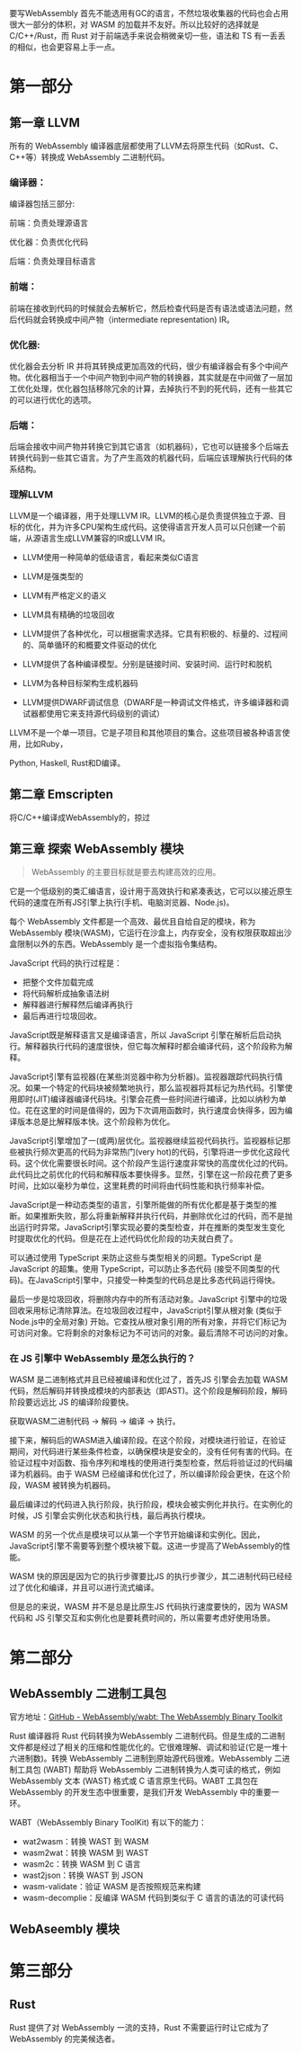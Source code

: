 要写WebAssembly 首先不能选用有GC的语言，不然垃圾收集器的代码也会占用很大一部分的体积，对 WASM 的加载并不友好。所以比较好的选择就是C/C++/Rust，而 Rust 对于前端选手来说会稍微亲切一些，语法和 TS 有一丢丢的相似，也会更容易上手一点。

# 第一部分

## 第一章 LLVM

所有的 WebAssembly 编译器底层都使用了LLVM去将原生代码（如Rust、C、C++等）转换成 WebAssembly 二进制代码。

### 编译器：

编译器包括三部分:

前端：负责处理源语言

优化器：负责优化代码

后端：负责处理目标语言

### 前端：

前端在接收到代码的时候就会去解析它，然后检查代码是否有语法或语法问题，然后代码就会转换成中间产物（intermediate representation) IR。

### 优化器:

优化器会去分析 IR 并将其转换成更加高效的代码，很少有编译器会有多个中间产物。优化器相当于一个中间产物到中间产物的转换器，其实就是在中间做了一层加工优化处理，优化器包括移除冗余的计算，去掉执行不到的死代码，还有一些其它的可以进行优化的选项。

### 后端：

后端会接收中间产物并转换它到其它语言（如机器码），它也可以链接多个后端去转换代码到一些其它语言。为了产生高效的机器代码，后端应该理解执行代码的体系结构。

### 理解LLVM

LLVM是一个编译器，用于处理LLVM IR。LLVM的核心是负责提供独立于源、目标的优化，并为许多CPU架构生成代码。这使得语言开发人员可以只创建一个前端，从源语言生成LLVM兼容的IR或LLVM IR。

- LLVM使用一种简单的低级语言，看起来类似C语言

- LLVM是强类型的

- LLVM有严格定义的语义

- LLVM具有精确的垃圾回收

- LLVM提供了各种优化，可以根据需求选择。它具有积极的、标量的、过程间的、简单循环的和概要文件驱动的优化
- LLVM提供了各种编译模型。分别是链接时间、安装时间、运行时和脱机
- LLVM为各种目标架构生成机器码
- LLVM提供DWARF调试信息（DWARF是一种调试文件格式，许多编译器和调试器都使用它来支持源代码级别的调试）

LLVM不是一个单一项目。它是子项目和其他项目的集合。这些项目被各种语言使用，比如Ruby，

Python, Haskell, Rust和D编译。

## 第二章 Emscripten

将C/C++编译成WebAssembly的，掠过

## 第三章 探索 WebAssembly 模块

> WebAssembly 的主要目标就是要去构建高效的应用。

它是一个低级别的类汇编语言，设计用于高效执行和紧凑表达，它可以以接近原生代码的速度在所有JS引擎上执行(手机、电脑浏览器、Node.js)。

每个 WebAssembly 文件都是一个高效、最优且自给自足的模块，称为 WebAssembly 模块(WASM)，它运行在沙盒上，内存安全，没有权限获取超出沙盒限制以外的东西。WebAssembly 是一个虚拟指令集结构。

JavaScript 代码的执行过程是：

- 把整个文件加载完成
- 将代码解析成抽象语法树
- 解释器进行解释然后编译再执行
- 最后再进行垃圾回收。

JavaScript既是解释语言又是编译语言，所以 JavaScript 引擎在解析后启动执行。解释器执行代码的速度很快，但它每次解释时都会编译代码，这个阶段称为解释。

JavaScript引擎有监视器(在某些浏览器中称为分析器)。监视器跟踪代码执行情况。如果一个特定的代码块被频繁地执行，那么监视器将其标记为热代码。引擎使用即时(JIT)编译器编译代码块。引擎会花费一些时间进行编译，比如以纳秒为单位。花在这里的时间是值得的，因为下次调用函数时，执行速度会快得多，因为编译版本总是比解释版本快。这个阶段称为优化。

JavaScript引擎增加了一(或两)层优化。监视器继续监视代码执行。监视器标记那些被执行频次更高的代码为非常热门(very hot)的代码，引擎将进一步优化这段代码。这个优化需要很长时间。这个阶段产生运行速度非常快的高度优化过的代码。此代码比之前优化的代码和解释版本要快得多。显然，引擎在这一阶段花费了更多时间，比如以毫秒为单位，这里耗费的时间将由代码性能和执行频率补偿。

JavaScript是一种动态类型的语言，引擎所能做的所有优化都是基于类型的推断。如果推断失败，那么将重新解释并执行代码，并删除优化过的代码，而不是抛出运行时异常。JavaScript引擎实现必要的类型检查，并在推断的类型发生变化时提取优化的代码。但是花在上述代码优化阶段的功夫就白费了。

可以通过使用 TypeScript 来防止这些与类型相关的问题。TypeScript 是 JavaScript 的超集。使用 TypeScript，可以防止多态代码 (接受不同类型的代码)。在JavaScript引擎中，只接受一种类型的代码总是比多态代码运行得快。

最后一步是垃圾回收，将删除内存中的所有活动对象。JavaScript 引擎中的垃圾回收采用标记清除算法。在垃圾回收过程中，JavaScript引擎从根对象 (类似于Node.js中的全局对象) 开始。它查找从根对象引用的所有对象，并将它们标记为可访问对象。它将剩余的对象标记为不可访问的对象。最后清除不可访问的对象。

### 在 JS 引擎中 WebAssembly 是怎么执行的？

WASM 是二进制格式并且已经被编译和优化过了，首先JS 引擎会去加载 WASM 代码，然后解码并转换成模块的内部表达（即AST)。这个阶段是解码阶段，解码阶段要远远比 JS 的编译阶段要快。

获取WASM二进制代码 -> 解码 -> 编译 -> 执行。

接下来，解码后的WASM进入编译阶段。在这个阶段，对模块进行验证，在验证期间，对代码进行某些条件检查，以确保模块是安全的，没有任何有害的代码。在验证过程中对函数、指令序列和堆栈的使用进行类型检查，然后将验证过的代码编译为机器码。由于 WASM 已经编译和优化过了，所以编译阶段会更快，在这个阶段，WASM 被转换为机器码。

最后编译过的代码进入执行阶段，执行阶段，模块会被实例化并执行。在实例化的时候，JS 引擎会实例化状态和执行栈，最后再执行模块。

WASM 的另一个优点是模块可以从第一个字节开始编译和实例化。因此，JavaScript引擎不需要等到整个模块被下载。这进一步提高了WebAssembly的性能。

WASM 快的原因是因为它的执行步骤要比JS 的执行步骤少，其二进制代码已经经过了优化和编译，并且可以进行流式编译。

但是总的来说，WASM 并不是总是比原生JS 代码执行速度要快的，因为 WASM 代码和 JS 引擎交互和实例化也是要耗费时间的，所以需要考虑好使用场景。

# 第二部分

##  WebAssembly 二进制工具包

官方地址：[GitHub - WebAssembly/wabt: The WebAssembly Binary Toolkit](https://github.com/WebAssembly/wabt)

Rust 编译器将 Rust 代码转换为WebAssembly 二进制代码。但是生成的二进制文件都是经过了相关的压缩和性能优化的。它很难理解、调试和验证(它是一堆十六进制数)。转换 WebAssembly 二进制到原始源代码很难。WebAssembly 二进制工具包 (WABT) 帮助将 WebAssembly 二进制转换为人类可读的格式，例如WebAssembly 文本 (WAST) 格式或 C 语言原生代码。WABT 工具包在 WebAssembly 的开发生态中很重要，是我们开发 WebAssembly 中的重要一环。

WABT（WebAssembly Binary ToolKit) 有以下的能力：

- wat2wasm：转换 WAST 到 WASM
- wasm2wat：转换 WASM 到 WAST
- wasm2c：转换 WASM 到 C 语言
- wast2json：转换 WAST 到 JSON
- wasm-validate：验证 WASM 是否按照规范来构建
- wasm-decomplie：反编译 WASM 代码到类似于 C 语言的语法的可读代码

##  WebAseembly 模块

# 第三部分

## Rust

Rust 提供了对 WebAssembly 一流的支持，Rust 不需要运行时让它成为了 WebAssembly 的完美候选者。

